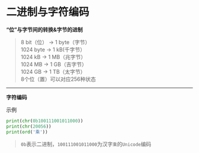 # 二进制与字符编码

**“位”与字节间的转换&字节的进制**
> 8 bit（位） -> 1 byte（字节）<br>
> 1024 byte  -> 1 kB(千字节）<br>
> 1024 kB    -> 1 MB（兆字节）<br>
> 1024 MB    -> 1 GB（吉字节）<br>
> 1024 GB    -> 1 TB（太字节）<br>
> 8个位（置）可以对应256种状态

---

**字符编码**

示例
```Python
print(chr(0b100111001011000))
print(chr(20056))
print(ord('乘'))
```
> `0b`表示二进制，`100111001011000`为汉字`乘`的`Unicode`编码
